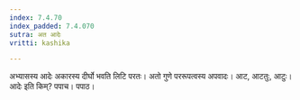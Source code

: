 ```yaml
---
index: 7.4.70
index_padded: 7.4.070
sutra: अत आदेः
vritti: kashika

---
```

अभ्यासस्य आदेः अकारस्य दीर्घो भवति लिटि परतः। अतो गुणे पररूपत्वस्य अपवादः। आट, आटतुः, आटुः। आदेः इति किम्? पपाच। पपाठ।